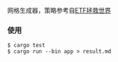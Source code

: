 网格生成器，策略参考自[ETF拯救世界](https://weibo.com/u/5687069307)

### 使用

```shell
$ cargo test
$ cargo run --bin app > result.md
```
